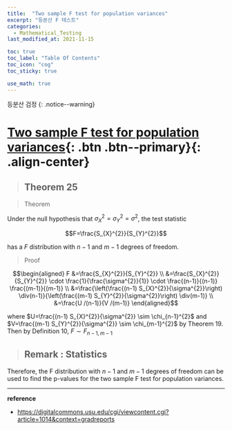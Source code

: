 ```yaml
---
title:  "Two sample F test for population variances"
excerpt: "등분산 F 테스트"
categories:
  - Mathematical_Testing
last_modified_at: 2021-11-15

toc: true
toc_label: "Table Of Contents"
toc_icon: "cog"
toc_sticky: true

use_math: true
---
```


 등분산 검정
{: .notice--warning}

# [Two sample F test for population variances](#link){: .btn .btn--primary}{: .align-center}

> ## Theorem 25 

> Theorem

Under the null hypothesis that $\sigma_{X}^{2}=\sigma_{Y}^{2}=\sigma^{2}$, the test statistic

$$F=\frac{S_{X}^{2}}{S_{Y}^{2}}$$

has a $F$ distribution with $n-1$ and $m-1$ degrees of freedom.

> Proof

$$\begin{aligned} F &=\frac{S_{X}^{2}}{S_{Y}^{2}} \\ &=\frac{S_{X}^{2}}{S_{Y}^{2}} \cdot \frac{1}{\frac{\sigma^{2}}{1}} \cdot \frac{(n-1)}{(n-1)} \frac{(m-1)}{(m-1)} \\ &=\frac{\left(\frac{(n-1) S_{X}^{2}}{\sigma^{2}}\right) \div(n-1)}{\left(\frac{(m-1) S_{Y}^{2}}{\sigma^{2}}\right) \div(m-1)} \\ &=\frac{U /(n-1)}{V /(m-1)} \end{aligned}$$

where $U=\frac{(n-1) S_{X}^{2}}{\sigma^{2}} \sim \chi_{n-1}^{2}$ and $V=\frac{(m-1) S_{Y}^{2}}{\sigma^{2}} \sim \chi_{m-1}^{2}$ by Theorem 19. Then by Definition 10, $F \sim F_{n-1, m-1}$

> ## Remark : Statistics 

Therefore, the F distribution with $n-1$ and $m-1$ degrees of freedom can be used to find the p-values for the two sample $\mathrm{F}$ test for population variances.

---

**reference**

- <https://digitalcommons.usu.edu/cgi/viewcontent.cgi?article=1014&context=gradreports>

